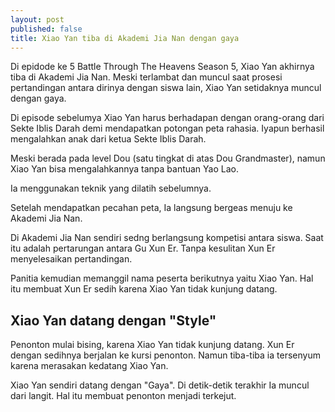 ```yaml
---
layout: post
published: false
title: Xiao Yan tiba di Akademi Jia Nan dengan gaya
---
```

Di epidode ke 5 Battle Through The Heavens Season 5, Xiao Yan akhirnya tiba di Akademi Jia Nan. Meski terlambat dan muncul saat prosesi pertandingan antara dirinya dengan siswa lain, Xiao Yan setidaknya muncul dengan gaya.

Di episode sebelumya Xiao Yan harus berhadapan dengan orang-orang dari Sekte Iblis Darah demi mendapatkan potongan peta rahasia. Iyapun berhasil mengalahkan anak dari ketua Sekte Iblis Darah.

Meski berada pada level Dou (satu tingkat di atas Dou Grandmaster), namun Xiao Yan bisa mengalahkannya tanpa bantuan Yao Lao.

Ia menggunakan teknik yang dilatih sebelumnya.

Setelah mendapatkan pecahan peta, Ia langsung bergeas menuju ke Akademi Jia Nan.

Di Akademi Jia Nan sendiri sedng berlangsung kompetisi antara siswa. Saat itu adalah pertarungan antara Gu Xun Er. Tanpa kesulitan Xun Er menyelesaikan pertandingan.

Panitia kemudian memanggil nama peserta berikutnya yaitu Xiao Yan. Hal itu membuat Xun Er sedih karena Xiao Yan tidak kunjung datang.

## Xiao Yan datang dengan "Style"

Penonton mulai bising, karena Xiao Yan tidak kunjung datang. Xun Er dengan sedihnya berjalan ke kursi penonton. Namun tiba-tiba ia tersenyum karena merasakan kedatang Xiao Yan.

Xiao Yan sendiri datang dengan "Gaya". Di detik-detik terakhir Ia muncul dari langit. Hal itu membuat penonton menjadi terkejut.